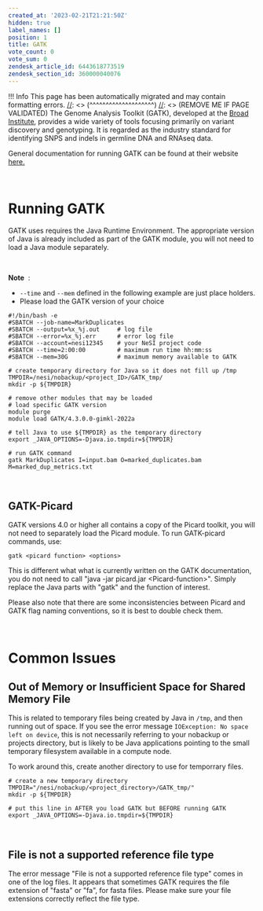 ```yaml
---
created_at: '2023-02-21T21:21:50Z'
hidden: true
label_names: []
position: 1
title: GATK
vote_count: 0
vote_sum: 0
zendesk_article_id: 6443618773519
zendesk_section_id: 360000040076
---
```



[//]: <> (REMOVE ME IF PAGE VALIDATED)
[//]: <> (vvvvvvvvvvvvvvvvvvvv)
 !!! Info
     This page has been automatically migrated and may contain formatting errors.
[//]: <> (^^^^^^^^^^^^^^^^^^^^)
[//]: <> (REMOVE ME IF PAGE VALIDATED)
The Genome Analysis Toolkit (GATK), developed at the [Broad
Institute](http://www.broadinstitute.org/), provides a wide variety of
tools focusing primarily on variant discovery and genotyping. It is
regarded as the industry standard for identifying SNPS and indels in
germline DNA and RNAseq data.

General documentation for running GATK can be found at their website
[here.](https://gatk.broadinstitute.org/hc/en-us)

 

# Running GATK

GATK uses requires the Java Runtime Environment. The appropriate version
of Java is already included as part of the GATK module, you will not
need to load a Java module separately.

 

**Note**  :

-   `--time` and `--mem` defined in the following example are just place
    holders.
-   Please load the GATK version of your choice

<!-- -->

    #!/bin/bash -e
    #SBATCH --job-name=MarkDuplicates
    #SBATCH --output=%x_%j.out     # log file
    #SBATCH --error=%x_%j.err      # error log file
    #SBATCH --account=nesi12345    # your NeSI project code
    #SBATCH --time=2:00:00         # maximum run time hh:mm:ss
    #SBATCH --mem=30G              # maximum memory available to GATK

    # create temporary directory for Java so it does not fill up /tmp
    TMPDIR=/nesi/nobackup/<project_ID>/GATK_tmp/
    mkdir -p ${TMPDIR}

    # remove other modules that may be loaded
    # load specific GATK version
    module purge
    module load GATK/4.3.0.0-gimkl-2022a

    # tell Java to use ${TMPDIR} as the temporary directory
    export _JAVA_OPTIONS=-Djava.io.tmpdir=${TMPDIR} 

    # run GATK command
    gatk MarkDuplicates I=input.bam O=marked_duplicates.bam M=marked_dup_metrics.txt

 

## GATK-Picard

GATK versions 4.0 or higher all contains a copy of the Picard toolkit,
you will not need to separately load the Picard module. To run
GATK-picard commands, use:  

    gatk <picard function> <options>

This is different what what is currently written on the GATK
documentation, you do not need to call "java -jar picard.jar
&lt;Picard-function&gt;". Simply replace the Java parts with "gatk" and
the function of interest.

Please also note that there are some inconsistencies between Picard and
GATK flag naming conventions, so it is best to double check them.

 

# Common Issues

## Out of Memory or Insufficient Space for Shared Memory File

This is related to temporary files being created by Java in `/tmp`, and
then running out of space. If you see the error message
`IOException: No space left on device`, this is not necessarily
referring to your nobackup or projects directory, but is likely to be
Java applications pointing to the small temporary filesystem available
in a compute node.

To work around this, create another directory to use for temporrary
files.

    # create a new temporary directory
    TMPDIR="/nesi/nobackup/<project_directory>/GATK_tmp/"
    mkdir -p ${TMPDIR}

    # put this line in AFTER you load GATK but BEFORE running GATK
    export _JAVA_OPTIONS=-Djava.io.tmpdir=${TMPDIR} 

 

## File is not a supported reference file type

The error message "File is not a supported reference file type" comes in
one of the log files. It appears that sometimes GATK requires the file
extension of "fasta" or "fa", for fasta files. Please make sure your
file extensions correctly reflect the file type.

 

 

 
